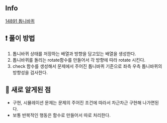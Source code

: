 ## Info
<a href="https://www.acmicpc.net/problem/14891" rel="nofollow">14891 톱니바퀴</a>

## ❗ 풀이 방법

1. 톱니바퀴 상태를 저장하는 배열과 방향을 담고있는 배열을 생성한다. 
2. 톱니바퀴를 돌리는 rotate함수를 만들어서 각 방향에 따라 rotate 시킨다. 
3. check 함수를 생성해서 문제에서 주어진 톱니바퀴 기준으로 좌측 우측 톱니바퀴의 방향성을 검사한다. 


## 🙂 새로 알게된 점

* 구현, 시뮬레이션 문제는 문제의 주어진 조건에 따라서 차근차근 구현해 나가면된다. 
* 보통 반복적인 행동은 함수로 만들어서 따로 처리한다. 
